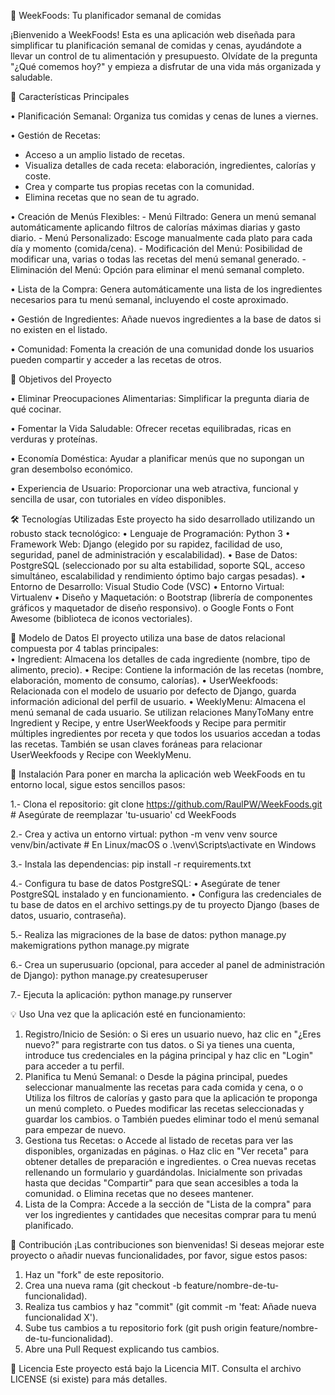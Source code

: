 🥗 WeekFoods: Tu planificador semanal de comidas

¡Bienvenido a WeekFoods! Esta es una aplicación web diseñada para simplificar tu planificación semanal de comidas y cenas, ayudándote a llevar un control de tu alimentación y presupuesto. Olvídate de la pregunta "¿Qué comemos hoy?" y empieza a disfrutar de una vida más organizada y saludable.

🌟 Características Principales

•	Planificación Semanal: Organiza tus comidas y cenas de lunes a viernes. 

•	Gestión de Recetas:

- Acceso a un amplio listado de recetas. 
- Visualiza detalles de cada receta: elaboración, ingredientes, calorías y coste. 
- Crea y comparte tus propias recetas con la comunidad. 
- Elimina recetas que no sean de tu agrado. 

•	Creación de Menús Flexibles:
    - Menú Filtrado: Genera un menú semanal automáticamente aplicando filtros de calorías máximas diarias y gasto diario. 
    - Menú Personalizado: Escoge manualmente cada plato para cada día y momento (comida/cena). 
    - Modificación del Menú: Posibilidad de modificar una, varias o todas las recetas del menú semanal generado. 
    - Eliminación del Menú: Opción para eliminar el menú semanal completo. 
    
•	Lista de la Compra: Genera automáticamente una lista de los ingredientes necesarios para tu menú semanal, incluyendo el coste aproximado. 

•	Gestión de Ingredientes: Añade nuevos ingredientes a la base de datos si no existen en el listado. 

•	Comunidad: Fomenta la creación de una comunidad donde los usuarios pueden compartir y acceder a las recetas de otros. 

🎯 Objetivos del Proyecto

•	Eliminar Preocupaciones Alimentarias: Simplificar la pregunta diaria de qué cocinar. 

•	Fomentar la Vida Saludable: Ofrecer recetas equilibradas, ricas en verduras y proteínas. 

•	Economía Doméstica: Ayudar a planificar menús que no supongan un gran desembolso económico. 

•	Experiencia de Usuario: Proporcionar una web atractiva, funcional y sencilla de usar, con tutoriales en vídeo disponibles. 

🛠️ Tecnologías Utilizadas
Este proyecto ha sido desarrollado utilizando un robusto stack tecnológico: 
•	Lenguaje de Programación: Python 3 
•	Framework Web: Django (elegido por su rapidez, facilidad de uso, seguridad, panel de administración y escalabilidad). 
•	Base de Datos: PostgreSQL (seleccionado por su alta estabilidad, soporte SQL, acceso simultáneo, escalabilidad y rendimiento óptimo bajo cargas pesadas). 
•	Entorno de Desarrollo: Visual Studio Code (VSC) 
•	Entorno Virtual: Virtualenv 
•	Diseño y Maquetación:
    o	Bootstrap (librería de componentes gráficos y maquetador de diseño responsivo). 
    o	Google Fonts 
    o	Font Awesome (biblioteca de iconos vectoriales). 

📂 Modelo de Datos
El proyecto utiliza una base de datos relacional compuesta por 4 tablas principales:  
•	Ingredient: Almacena los detalles de cada ingrediente (nombre, tipo de alimento, precio). 
•	Recipe: Contiene la información de las recetas (nombre, elaboración, momento de consumo, calorías). 
•	UserWeekfoods: Relacionada con el modelo de usuario por defecto de Django, guarda información adicional del perfil de usuario. 
•	WeeklyMenu: Almacena el menú semanal de cada usuario. 
Se utilizan relaciones ManyToMany entre Ingredient y Recipe, y entre UserWeekfoods y Recipe para permitir múltiples ingredientes por receta y que todos los usuarios accedan a todas las recetas. También se usan claves foráneas para relacionar UserWeekfoods y Recipe con WeeklyMenu. 

🚀 Instalación
Para poner en marcha la aplicación web WeekFoods en tu entorno local, sigue estos sencillos pasos: 

1.- Clona el repositorio:
git clone https://github.com/RaulPW/WeekFoods.git # Asegúrate de reemplazar 'tu-usuario'
cd WeekFoods

2.- Crea y activa un entorno virtual:
python -m venv venv
source venv/bin/activate # En Linux/macOS
o .\venv\Scripts\activate en Windows

3.- Instala las dependencias:
pip install -r requirements.txt

4.- Configura tu base de datos PostgreSQL:
•	Asegúrate de tener PostgreSQL instalado y en funcionamiento.
•	Configura las credenciales de tu base de datos en el archivo settings.py de tu proyecto Django (bases de datos, usuario, contraseña).

5.- Realiza las migraciones de la base de datos:
python manage.py makemigrations
python manage.py migrate

6.- Crea un superusuario (opcional, para acceder al panel de administración de Django):
python manage.py createsuperuser

7.- Ejecuta la aplicación:
python manage.py runserver

💡 Uso
Una vez que la aplicación esté en funcionamiento:
1.	Registro/Inicio de Sesión:
    o	Si eres un usuario nuevo, haz clic en "¿Eres nuevo?" para registrarte con tus datos. 
    o	Si ya tienes una cuenta, introduce tus credenciales en la página principal y haz clic en "Login" para acceder a tu perfil. 
2.	Planifica tu Menú Semanal:
    o	Desde la página principal, puedes seleccionar manualmente las recetas para cada comida y cena, o
    o	Utiliza los filtros de calorías y gasto para que la aplicación te proponga un menú completo. 
    o	Puedes modificar las recetas seleccionadas y guardar los cambios. 
    o	También puedes eliminar todo el menú semanal para empezar de nuevo. 
3.	Gestiona tus Recetas:
    o	Accede al listado de recetas para ver las disponibles, organizadas en páginas. 
    o	Haz clic en "Ver receta" para obtener detalles de preparación e ingredientes. 
    o	Crea nuevas recetas rellenando un formulario y guardándolas. Inicialmente son privadas hasta que decidas "Compartir" para que sean accesibles a toda la comunidad. 
    o	Elimina recetas que no desees mantener. 
4.	Lista de la Compra: Accede a la sección de "Lista de la compra" para ver los ingredientes y cantidades que necesitas comprar para tu menú planificado.

🤝 Contribución
¡Las contribuciones son bienvenidas! Si deseas mejorar este proyecto o añadir nuevas funcionalidades, por favor, sigue estos pasos:
1.	Haz un "fork" de este repositorio.
2.	Crea una nueva rama (git checkout -b feature/nombre-de-tu-funcionalidad).
3.	Realiza tus cambios y haz "commit" (git commit -m 'feat: Añade nueva funcionalidad X').
4.	Sube tus cambios a tu repositorio fork (git push origin feature/nombre-de-tu-funcionalidad).
5.	Abre una Pull Request explicando tus cambios.

📄 Licencia
Este proyecto está bajo la Licencia MIT. Consulta el archivo LICENSE (si existe) para más detalles.


